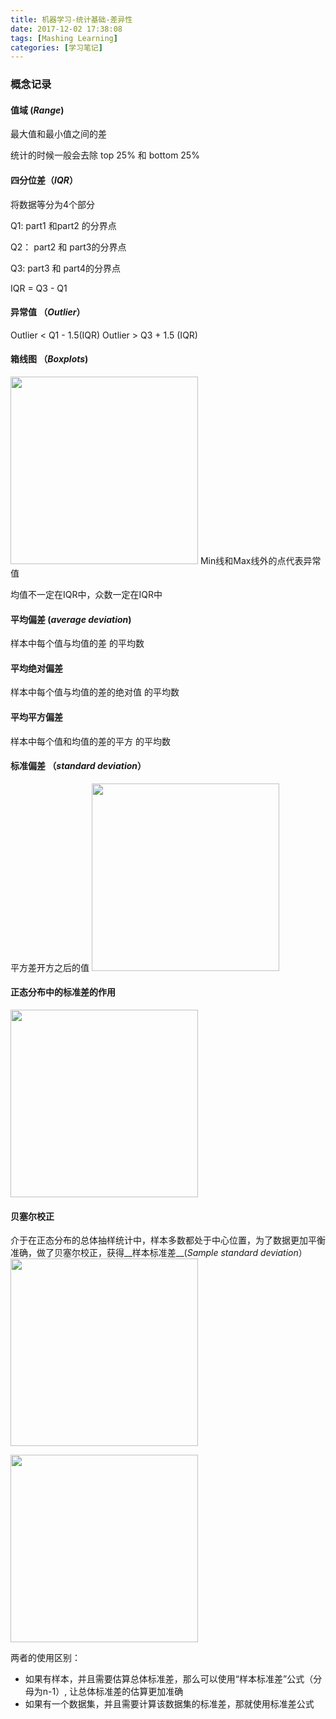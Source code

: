 ```yaml
---
title: 机器学习-统计基础-差异性
date: 2017-12-02 17:38:08
tags: [Mashing Learning]
categories: [学习笔记]
---
```


### 概念记录

#### 值域 (_Range_)
最大值和最小值之间的差

统计的时候一般会去除 top 25% 和 bottom 25%

#### 四分位差（_IQR_）

将数据等分为4个部分

Q1: part1 和part2 的分界点

Q2： part2 和 part3的分界点

Q3:  part3 和 part4的分界点

IQR = Q3 - Q1

<!-- more -->
#### 异常值 （_Outlier_）

Outlier  < Q1 - 1.5(IQR)
Outlier > Q3 + 1.5 (IQR)

#### 箱线图 （_Boxplots_)
<img src="http://ojam5z7vg.bkt.clouddn.com/article/img/FB4B3A453769DB1DD1CE9E5B88EC4149.jpg" width="300px">
Min线和Max线外的点代表异常值

均值不一定在IQR中，众数一定在IQR中

#### 平均偏差 (_average deviation_)
样本中每个值与均值的差 的平均数

#### 平均绝对偏差
样本中每个值与均值的差的绝对值 的平均数

#### 平均平方偏差 
样本中每个值和均值的差的平方 的平均数

#### 标准偏差 （_standard deviation_）
平方差开方之后的值
<img src="http://ojam5z7vg.bkt.clouddn.com/article/img/0B48AEFC87020416F9EFC38F54295E44.jpg" width="300px">


#### 正态分布中的标准差的作用
<img src="http://ojam5z7vg.bkt.clouddn.com/article/img/3C26B517B4215C3A09CF44247AD681BD.jpg" width="300px">

#### 贝塞尔校正 
介于在正态分布的总体抽样统计中，样本多数都处于中心位置，为了数据更加平衡准确，做了贝塞尔校正，获得__样本标准差__(_Sample standard deviation_）
<img src="http://ojam5z7vg.bkt.clouddn.com/article/img/8EB62503AE4F494F1F50F0603ED2CB2C.jpg" width="300px">


<img src="http://ojam5z7vg.bkt.clouddn.com/article/img/CE115AD12C8E168DCD0689C84CD6621F.jpg" width="300px">


两者的使用区别：
* 如果有样本，并且需要估算总体标准差，那么可以使用“样本标准差”公式（分母为n-1）, 让总体标准差的估算更加准确
* 如果有一个数据集，并且需要计算该数据集的标准差，那就使用标准差公式


